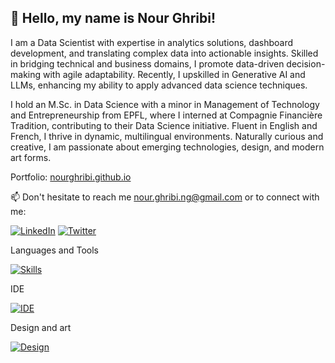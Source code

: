## 👋 Hello, my name is Nour Ghribi!


I am a Data Scientist with expertise in analytics solutions, dashboard development, and translating complex data into actionable insights. Skilled in bridging technical and business domains, I promote data-driven decision-making with agile adaptability. Recently, I upskilled in Generative AI and LLMs, enhancing my ability to apply advanced data science techniques.

I hold an M.Sc. in Data Science with a minor in Management of Technology and Entrepreneurship from EPFL, where I interned at Compagnie Financière Tradition, contributing to their Data Science initiative. Fluent in English and French, I thrive in dynamic, multilingual environments. Naturally curious and creative, I am passionate about emerging technologies, design, and modern art forms.

Portfolio: [nourghribi.github.io](https://nourghribi.github.io/)

📫 Don't hesitate to reach me [nour.ghribi.ng@gmail.com](mailto:nour.ghribi.ng@gmail.com) or to connect with me:

[![LinkedIn](https://skillicons.dev/icons?i=linkedin)](https://www.linkedin.com/in/nour-ghribi/)
[![Twitter](https://skillicons.dev/icons?i=twitter)]([https://www.linkedin.com/in/nour-ghribi/](https://twitter.com/ghribi_nour_))


Languages and Tools

[![Skills](https://skillicons.dev/icons?i=python,scala,c,java,mysql,docker,pytorch,tensorflow,html,github,gitlab,regex,linux,gcp,bash,latex&perline=8)](#)

IDE

[![IDE](https://skillicons.dev/icons?i=eclipse,idea,vscode,vim&perline=6)](#)

Design and art

[![Design](https://skillicons.dev/icons?i=ai,ps,blender&perline=6)](#)

<!---
nourGhribi/nourGhribi is a ✨ special ✨ repository because its `README.md` (this file) appears on your GitHub profile.
You can click the Preview link to take a look at your changes.
--->
